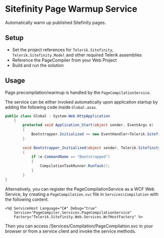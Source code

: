 # Sitefinity Page Warmup Service
Automatically warm up published Sitefinity pages.

## Setup
* Set the project references for `Telerik.Sitefinity`, `Telerik.Sitefinity.Model` and other required Telerik assemblies
* Reference the PageCompiler from your Web Project
* Build and run the solution

## Usage
Page precompilation/warmup is handled by the `PageCompilationService`.

The service can be either invoked automatically upon application startup by adding the following code inside `Global.asax`.

```c#
public class Global : System.Web.HttpApplication
    {
		protected void Application_Start(object sender, EventArgs e)
        {
            Bootstrapper.Initialized += new EventHandler<Telerik.Sitefinity.Data.ExecutedEventArgs>(Bootstrapper_Initialized);
        }
		
		void Bootstrapper_Initialized(object sender, Telerik.Sitefinity.Data.ExecutedEventArgs e)
        {
            if (e.CommandName == "Bootstrapped")
            {
                CompilationTaskRunner.RunTask();
            }
        }
}    
```

Alternatively, you can register the PageCompilationService as a WCF Web Service, by creating a `PageCompilation.svc` file in `Services\Compilation` with the following content.
```
<%@ ServiceHost Language="C#" Debug="true"
    Service="PageCompiler.Services.PageCompilationService"
    Factory="Telerik.Sitefinity.Web.Services.WcfHostFactory" %>
```
Then you can access /Services/Compilation/PageCompilation.svc in your browser or from a service client and invoke the service methods.